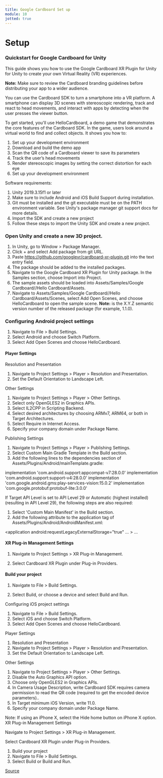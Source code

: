 ```yaml
---
title: Google Cardboard Set up
module: 10
jotted: true
---
```


# Setup

### Quickstart for Google Cardboard for Unity

This guide shows you how to use the Google Cardboard XR Plugin for Unity for Unity to create your own Virtual Reality (VR) experiences.

**Note:** Make sure to review the Cardboard branding guidelines before distributing your app to a wider audience.

You can use the Cardboard SDK to turn a smartphone into a VR platform. A smartphone can display 3D scenes with stereoscopic rendering, track and react to head movements, and interact with apps by detecting when the user presses the viewer button.

To get started, you'll use HelloCardboard, a demo game that demonstrates the core features of the Cardboard SDK. In the game, users look around a virtual world to find and collect objects. It shows you how to:

1. Set up your development environment
2. Download and build the demo app
3. Scan the QR code of a Cardboard viewer to save its parameters
4. Track the user’s head movements
5. Render stereoscopic images by setting the correct distortion for each eye
6. Set up your development environment

Software requirements:

1. Unity 2019.3.15f1 or later
2. Make sure to include Android and iOS Build Support during installation.
3. Git must be installed and the git executable must be on the PATH environment variable. See Unity's package manager git support docs for more details.
4. Import the SDK and create a new project
5. Follow these steps to import the Unity SDK and create a new project.

### Open Unity and create a new 3D project.

1. In Unity, go to Window > Package Manager.
2. Click + and select Add package from git URL.
3. Paste https://github.com/googlevr/cardboard-xr-plugin.git into the text entry field.
4. The package should be added to the installed packages.
5. Navigate to the Google Cardboard XR Plugin for Unity package. In the Samples section, choose Import into Project.
6. The sample assets should be loaded into Assets/Samples/Google Cardboard/<version>/Hello Cardboard/Assets.
7. Navigate to Assets/Samples/Google Cardboard/<version>/Hello Cardboard/Assets/Scenes, select Add Open Scenes, and choose HelloCardboard to open the sample scene.
**Note:** <version> is the X.Y.Z semantic version number of the released package (for example, 1.1.0).

### Configuring Android project settings
1. Navigate to File > Build Settings.
2. Select Android and choose Switch Platform.
3. Select Add Open Scenes and choose HelloCardboard.

#### Player Settings
Resolution and Presentation

1. Navigate to Project Settings > Player > Resolution and Presentation.
2. Set the Default Orientation to Landscape Left.

Other Settings

1. Navigate to Project Settings > Player > Other Settings.
2. Select only OpenGLES2 in Graphics APIs.
3. Select IL2CPP in Scripting Backend.
4. Select desired architectures by choosing ARMv7, ARM64, or both in Target Architectures.
5. Select Require in Internet Access.
6. Specify your company domain under Package Name.

Publishing Settings

1. Navigate to Project Settings > Player > Publishing Settings.
2. Select Custom Main Gradle Template in the Build section.
3. Add the following lines to the dependencies section of Assets/Plugins/Android/mainTemplate.gradle:

  implementation 'com.android.support:appcompat-v7:28.0.0'
  implementation 'com.android.support:support-v4:28.0.0'
  implementation 'com.google.android.gms:play-services-vision:15.0.2'
  implementation 'com.google.protobuf:protobuf-lite:3.0.0'

If Target API Level is set to API Level 29 or Automatic (highest installed) (resulting in API Level 29), the following steps are also required:

1. Select 'Custom Main Manifest' in the Build section.
2. Add the following attribute to the application tag of Assets/Plugins/Android/AndroidManifest.xml:

  <application android:requestLegacyExternalStorage="true" ... >
    ...
  </application>

#### XR Plug-in Management Settings

1. Navigate to Project Settings > XR Plug-in Management.

2. Select Cardboard XR Plugin under Plug-in Providers.

#### Build your project

1. Navigate to File > Build Settings.

2. Select Build, or choose a device and select Build and Run.

Configuring iOS project settings

1. Navigate to File > Build Settings.
2. Select iOS and choose Switch Platform.
3. Select Add Open Scenes and choose HelloCardboard.

Player Settings

1. Resolution and Presentation
2. Navigate to Project Settings > Player > Resolution and Presentation.
3. Set the Default Orientation to Landscape Left.

Other Settings

1. Navigate to Project Settings > Player > Other Settings.
2. Disable the Auto Graphics API option.
3. Choose only OpenGLES2 in Graphics APIs.
4. In Camera Usage Description, write Cardboard SDK requires camera permission to read the QR code (required to get the encoded device parameters)..
5. In Target minimum iOS Version, write 11.0.
6. Specify your company domain under Package Name.

Note: If using an iPhone X, select the Hide home button on iPhone X option.
XR Plug-in Management Settings

Navigate to Project Settings > XR Plug-in Management.

Select Cardboard XR Plugin under Plug-in Providers.

1. Build your project
2. Navigate to File > Build Settings.
3. Select Build or Build and Run.

<a href="https://developers.google.com/cardboard/develop/unity/quickstart" target="_new">Source</a>